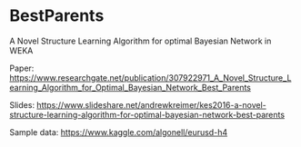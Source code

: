 # BestParents
A Novel Structure Learning Algorithm for optimal Bayesian Network in WEKA

Paper:
https://www.researchgate.net/publication/307922971_A_Novel_Structure_Learning_Algorithm_for_Optimal_Bayesian_Network_Best_Parents

Slides:
https://www.slideshare.net/andrewkreimer/kes2016-a-novel-structure-learning-algorithm-for-optimal-bayesian-network-best-parents

Sample data:
https://www.kaggle.com/algonell/eurusd-h4
